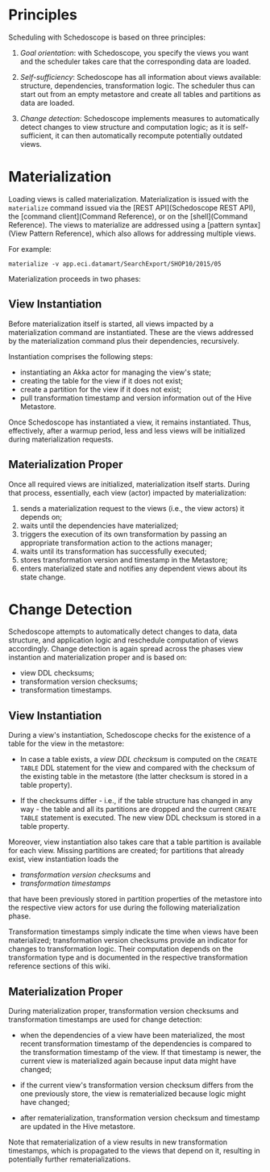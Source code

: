 # Principles

Scheduling with Schedoscope is based on three principles:

1. _Goal orientation_: with Schedoscope, you specify the views you want and the scheduler takes care that the corresponding data are loaded.

2. _Self-sufficiency_: Schedoscope has all information about views available: structure, dependencies, transformation logic. The scheduler thus can start out from an empty metastore and create all tables and partitions as data are loaded.

3. _Change detection_: Schedoscope implements measures to automatically detect changes to view structure and computation logic; as it is self-sufficient, it can then automatically recompute potentially outdated views.

# Materialization

Loading views is called materialization. Materialization is issued with the `materialize` command issued via the [REST API](Schedoscope REST API), the [command client](Command Reference), or on the [shell](Command Reference). The views to materialize are addressed using a [pattern syntax](View Pattern Reference), which also allows for addressing multiple views.

For example:

    materialize -v app.eci.datamart/SearchExport/SHOP10/2015/05

Materialization proceeds in two phases:

## View Instantiation

Before materialization itself is started, all views impacted by a materialization command are instantiated. These are the views addressed by the materialization command plus their dependencies, recursively.

Instantiation comprises the following steps:
- instantiating an Akka actor for managing the view's state;
- creating the table for the view if it does not exist;
- create a partition for the view if it does not exist;
- pull transformation timestamp and version information out of the Hive Metastore.

Once Schedoscope has instantiated a view, it remains instantiated. Thus, effectively, after a warmup period, less and less views will be initialized during materialization requests.

## Materialization Proper

Once all required views are initialized, materialization itself starts. During that process, essentially, each view (actor) impacted by materialization:

1. sends a materialization request to the views (i.e., the view actors) it depends on;
2. waits until the dependencies have materialized;
3. triggers the execution of its own transformation by passing an appropriate transformation action to the actions manager;
4. waits until its transformation has successfully executed;
5. stores transformation version and timestamp in the Metastore;
6. enters materialized state and notifies any dependent views about its state change.

# Change Detection

Schedoscope attempts to automatically detect changes to data, data structure, and application logic and reschedule computation of views accordingly. Change detection is again spread across the phases view instantion and materialization proper and is based on:

- view DDL checksums;
- transformation version checksums;
- transformation timestamps.

## View Instantiation

During a view's instantiation, Schedoscope checks for the existence of a table for the view in the metastore:

- In case a table exists, a _view DDL checksum_ is computed on the `CREATE TABLE` DDL statement for the view and compared with the checksum of the existing table in the metastore (the latter checksum is stored in a table property). 

- If the checksums differ - i.e., if the table structure has changed in any way - the table and all its partitions are dropped and the current `CREATE TABLE` statement is executed. The new view DDL checksum is stored in a table property.

Moreover, view instantiation also takes care that a table partition is available for each view. Missing partitions are created; for partitions that already exist, view instantiation loads the 

* _transformation version checksums_ and
* _transformation timestamps_ 

that have been previously stored in partition properties of the metastore into the respective view actors for use during the following materialization phase.

Transformation timestamps simply indicate the time when views have been materialized; transformation version checksums provide an indicator for changes to transformation logic. Their computation depends on the transformation type and is documented in the respective transformation reference sections of this wiki.

## Materialization Proper

During materialization proper, transformation version checksums and transformation timestamps are used for change detection:

- when the dependencies of a view have been materialized, the most recent transformation timestamp of the dependencies is compared to the transformation timestamp of the view. If that timestamp is newer, the current view is materialized again because input data might have changed;

- if the current view's transformation version checksum differs from the one previously store, the view is rematerialized because logic might have changed;

- after rematerialization, transformation version checksum and timestamp are updated in the Hive metastore.

Note that rematerialization of a view results in new transformation timestamps, which is propagated to the views that depend on it, resulting in potentially further rematerializations.
